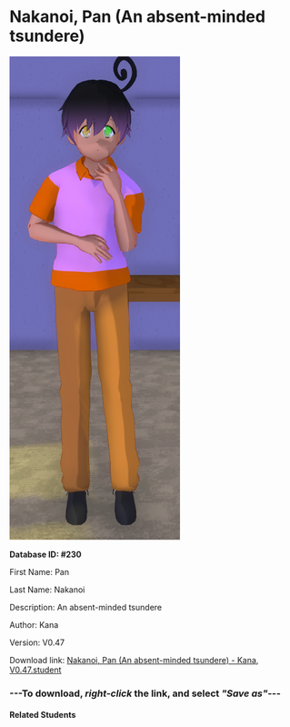 # Nakanoi, Pan (An absent-minded tsundere)

<img src="Files/Nakanoi, Pan (An absent-minded tsundere).png" title="Nakanoi, Pan (An absent-minded tsundere) - Kana, V0.47">

**Database ID: #230**

First Name: Pan

Last Name: Nakanoi

Description: An absent-minded tsundere

Author: Kana

Version: V0.47

Download link: <a href="https://raw.githubusercontent.com/Arbiter1223/Daigaku-Gurashi-Custom-Students/master/Students/Files/Nakanoi%2C%20Pan%20(An%20absent-minded%20tsundere)%20-%20Kana%2C%20V0.47.student">Nakanoi, Pan (An absent-minded tsundere) - Kana, V0.47.student</a>

### ---**To download, _right-click_ the link, and select _"Save as"_**---

#### Related Students

